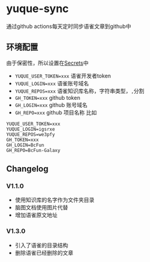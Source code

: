 # yuque-sync
通过github actions每天定时同步语雀文章到github中

## 环境配置
由于保密性，所以设置在[Secrets](https://docs.github.com/cn/actions/reference/encrypted-secrets)中
* `YUQUE_USER_TOKEN=xxx` 语雀开发者token
* `YUQUE_LOGIN=xxx` 语雀账号域名
* `YUQUE_REPOS=xxx` 语雀知识库名称，字符串类型，`,`分割
* `GH_TOKEN=xxx` github token
* `GH_LOGIN=xxx` github 账号域名
* `GH_REPO=xxx` github 项目名称
比如
```
YUQUE_USER_TOKEN=xxx
YUQUE_LOGIN=igsrxe
YUQUE_REPOS=we3pfy
GH_TOKEN=xxx
GH_LOGIN=BcFun
GH_REPO=BcFun-Galaxy
```

## Changelog
### V1.1.0
* 使用知识库的名字作为文件夹目录
* 脑图文档使用图片代替
* 增加语雀原文地址

### V1.3.0
* 引入了语雀的目录结构
* 删除语雀已经删除的文章